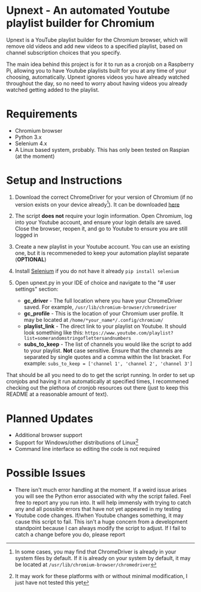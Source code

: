 # Upnext - An automated Youtube playlist builder for Chromium

Upnext is a YouTube playlist builder for the Chromium browser, which will remove old videos and add new videos to a specified playlist, based on channel subscription choices that you specify.

The main idea behind this project is for it to run as a cronjob on a Raspberry Pi, allowing you to have Youtube playlists built for you at any time of your choosing, automatically. Upnext ignores videos you have already watched throughout the day, so no need to worry about having videos you already watched getting added to the playlist.

# Requirements
- Chromium browser
- Python 3.x
- Selenium 4.x
- A Linux based system, probably. This has only been tested on Raspian (at the moment)

# Setup and Instructions
1) Download the correct ChromeDriver for your version of Chromium (if no version exists on your device already[^1]). It can be downloaded [here](https://chromedriver.chromium.org/)
2) The script **does not** require your login information. Open Chromium, log into your Youtube account, and ensure your login details are saved. Close the browser, reopen it, and go to Youtube to ensure you are still logged in 
3) Create a new playlist in your Youtube account. You can use an existing one, but it is recommeneded to keep your automation playlist separate (**OPTIONAL**) 
4) Install [Selenium](https://selenium-python.readthedocs.io/) if you do not have it already ```pip install selenium```
5) Open upnext.py in your IDE of choice and navigate to the "# user settings" section:

   * **gc_driver** - The full location where you have your ChromeDriver saved. For example, ```/usr/lib/chromium-browser/chromedriver```
   * **gc_profile** - This is the location of your Chromium user profile. It may be located at ```/home/*your_name*/.config/chromium/```
   *  **playlist_link** - The direct link to your playlist on Youtube. It should look something like this: ```https://www.youtube.com/playlist?list=somerandomstringoflettersandnumbers```
   *  **subs_to_keep** - The list of channels you would like the script to add to your playlist. **Not** case sensitive. Ensure that the channels are separated by single quotes and a comma within the list bracket. For example: ```subs_to_keep = ['channel 1', 'channel 2', 'channel 3']```

That should be all you need to do to get the script running. In order to set up cronjobs and having it run automatically at specified times, I recommened checking out the plethora of cronjob resources out there (just to keep this README at a reasonable amount of text).

# Planned Updates
- Additional browser support
- Support for Windows/other distributions of Linux[^2]
- Command line interface so editing the code is not required

# Possible Issues
- There isn't much error handling at the moment. If a weird issue arises you will see the Python error associated with why the script failed. Feel free to report any you run into. It will help immensly with trying to catch any and all possible errors that have not yet appeared in my testing
- Youtube code changes. If/when Youtube changes something, it may cause this script to fail. This isn't a huge concern from a development standpoint because I can always modify the script to adjust. If I fail to catch a change before you do, please report

[^1]: In some cases, you may find that ChromeDriver is already in your system files by default. If it is already on your system by default, it may be located at ```/usr/lib/chromium-browser/chromedriver```
[^2]: It may work for these platforms with or without minimal modification, I just have not tested this yet
